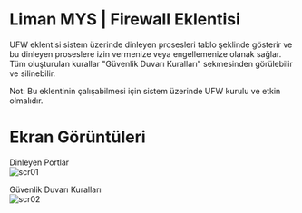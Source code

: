 # Liman MYS | Firewall Eklentisi

UFW eklentisi sistem üzerinde dinleyen prosesleri tablo şeklinde gösterir ve bu dinleyen proseslere izin vermenize veya engellemenize olanak sağlar. Tüm oluşturulan kurallar "Güvenlik Duvarı Kuralları" sekmesinden görülebilir ve silinebilir.

Not: Bu eklentinin çalışabilmesi için sistem üzerinde UFW kurulu ve etkin olmalıdır.

# Ekran Görüntüleri
Dinleyen Portlar </br>
![scr01](https://images2.imgbox.com/6d/b4/Py5k1Azk_o.png)

Güvenlik Duvarı Kuralları </br>
![scr02](https://images2.imgbox.com/84/69/j1MxWwwJ_o.png)
